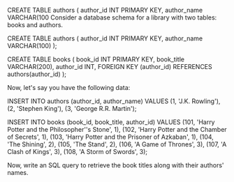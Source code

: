 CREATE TABLE authors (
    author_id INT PRIMARY KEY,
    author_name VARCHAR(100
Consider a database schema for a library with two tables: books and authors.

CREATE TABLE authors (
    author_id INT PRIMARY KEY,
    author_name VARCHAR(100)
);

CREATE TABLE books (
    book_id INT PRIMARY KEY,
    book_title VARCHAR(200),
    author_id INT,
    FOREIGN KEY (author_id) REFERENCES authors(author_id)
);


Now, let's say you have the following data:

INSERT INTO authors (author_id, author_name) VALUES
(1, 'J.K. Rowling'),
(2, 'Stephen King'),
(3, 'George R.R. Martin');

INSERT INTO books (book_id, book_title, author_id) VALUES
(101, 'Harry Potter and the Philosopher''s Stone', 1),
(102, 'Harry Potter and the Chamber of Secrets', 1),
(103, 'Harry Potter and the Prisoner of Azkaban', 1),
(104, 'The Shining', 2),
(105, 'The Stand', 2),
(106, 'A Game of Thrones', 3),
(107, 'A Clash of Kings', 3),
(108, 'A Storm of Swords', 3);

Now, write an SQL query to retrieve the book titles along with their authors' names.
